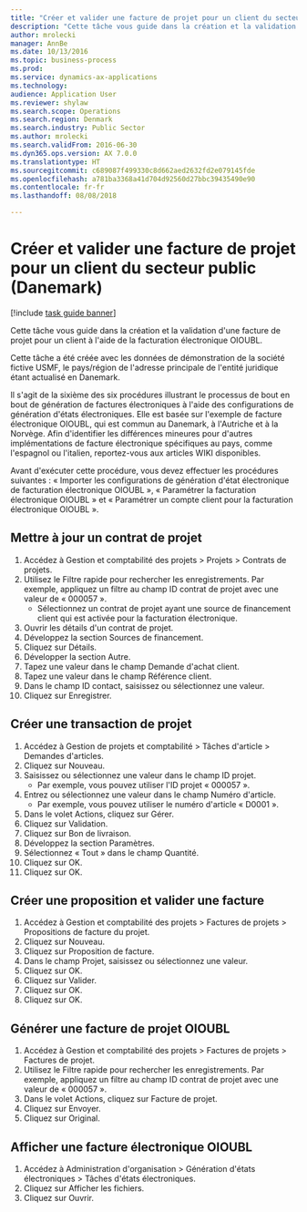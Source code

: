 ```yaml
--- 
title: "Créer et valider une facture de projet pour un client du secteur public (Danemark)"
description: "Cette tâche vous guide dans la création et la validation d'une facture de projet pour un client à l'aide de la facturation électronique OIOUBL."
author: mrolecki
manager: AnnBe
ms.date: 10/13/2016
ms.topic: business-process
ms.prod: 
ms.service: dynamics-ax-applications
ms.technology: 
audience: Application User
ms.reviewer: shylaw
ms.search.scope: Operations
ms.search.region: Denmark
ms.search.industry: Public Sector
ms.author: mrolecki
ms.search.validFrom: 2016-06-30
ms.dyn365.ops.version: AX 7.0.0
ms.translationtype: HT
ms.sourcegitcommit: c689087f499330c8d662aed2632fd2e079145fde
ms.openlocfilehash: a781ba3368a41d704d92560d27bbc39435490e90
ms.contentlocale: fr-fr
ms.lasthandoff: 08/08/2018

---
```

# <a name="create-and-post-a-project-invoice-for-a-public-sector-customer-denmark"></a>Créer et valider une facture de projet pour un client du secteur public (Danemark)

[!include [task guide banner](../../includes/task-guide-banner.md)]

Cette tâche vous guide dans la création et la validation d'une facture de projet pour un client à l'aide de la facturation électronique OIOUBL. 



Cette tâche a été créée avec les données de démonstration de la société fictive USMF, le pays/région de l'adresse principale de l'entité juridique étant actualisé en Danemark.



Il s'agit de la sixième des six procédures illustrant le processus de bout en bout de génération de factures électroniques à l'aide des configurations de génération d'états électroniques. Elle est basée sur l'exemple de facture électronique OIOUBL, qui est commun au Danemark, à l'Autriche et à la Norvège. Afin d'identifier les différences mineures pour d'autres implémentations de facture électronique spécifiques au pays, comme l'espagnol ou l'italien, reportez-vous aux articles WIKI disponibles.



Avant d'exécuter cette procédure, vous devez effectuer les procédures suivantes : « Importer les configurations de génération d'état électronique de facturation électronique OIOUBL », « Paramétrer la facturation électronique OIOUBL » et « Paramétrer un compte client pour la facturation électronique OIOUBL ».


## <a name="update-a-project-contract"></a>Mettre à jour un contrat de projet
1. Accédez à Gestion et comptabilité des projets > Projets > Contrats de projets.
2. Utilisez le Filtre rapide pour rechercher les enregistrements. Par exemple, appliquez un filtre au champ ID contrat de projet avec une valeur de « 000057 ».
    * Sélectionnez un contrat de projet ayant une source de financement client qui est activée pour la facturation électronique.  
3. Ouvrir les détails d'un contrat de projet.
4. Développez la section Sources de financement.
5. Cliquez sur Détails.
6. Développer la section Autre.
7. Tapez une valeur dans le champ Demande d'achat client.
8. Tapez une valeur dans le champ Référence client.
9. Dans le champ ID contact, saisissez ou sélectionnez une valeur.
10. Cliquez sur Enregistrer.

## <a name="create-a-project-transaction"></a>Créer une transaction de projet
1. Accédez à Gestion de projets et comptabilité > Tâches d'article > Demandes d'articles.
2. Cliquez sur Nouveau.
3. Saisissez ou sélectionnez une valeur dans le champ ID projet.
    * Par exemple, vous pouvez utiliser l'ID projet « 000057 ».  
4. Entrez ou sélectionnez une valeur dans le champ Numéro d'article.
    * Par exemple, vous pouvez utiliser le numéro d'article « D0001 ».  
5. Dans le volet Actions, cliquez sur Gérer.
6. Cliquez sur Validation.
7. Cliquez sur Bon de livraison.
8. Développez la section Paramètres.
9. Sélectionnez « Tout » dans le champ Quantité.
10. Cliquez sur OK.
11. Cliquez sur OK.

## <a name="create-a-proposal-and-post-an-invoice"></a>Créer une proposition et valider une facture 
1. Accédez à Gestion et comptabilité des projets > Factures de projets > Propositions de facture du projet.
2. Cliquez sur Nouveau.
3. Cliquez sur Proposition de facture.
4. Dans le champ Projet, saisissez ou sélectionnez une valeur.
5. Cliquez sur OK.
6. Cliquez sur Valider.
7. Cliquez sur OK.
8. Cliquez sur OK.

## <a name="generate-an-oioubl-project-invoice"></a>Générer une facture de projet OIOUBL
1. Accédez à Gestion et comptabilité des projets > Factures de projets > Factures de projet.
2. Utilisez le Filtre rapide pour rechercher les enregistrements. Par exemple, appliquez un filtre au champ ID contrat de projet avec une valeur de « 000057 ».
3. Dans le volet Actions, cliquez sur Facture de projet.
4. Cliquez sur Envoyer.
5. Cliquez sur Original.

## <a name="view-an-oioubl-electronic-invoice"></a>Afficher une facture électronique OIOUBL
1. Accédez à Administration d'organisation > Génération d'états électroniques > Tâches d'états électroniques.
2. Cliquez sur Afficher les fichiers.
3. Cliquez sur Ouvrir.


